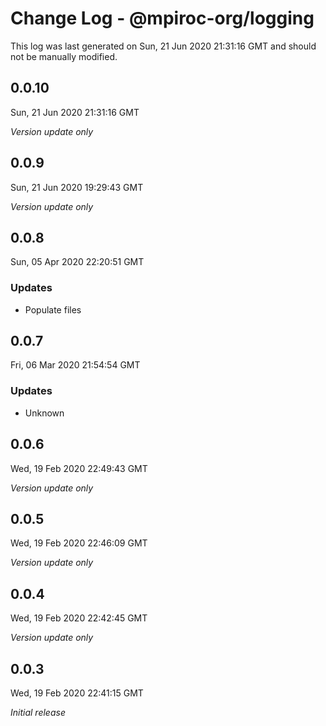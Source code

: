 # Change Log - @mpiroc-org/logging

This log was last generated on Sun, 21 Jun 2020 21:31:16 GMT and should not be manually modified.

## 0.0.10
Sun, 21 Jun 2020 21:31:16 GMT

*Version update only*

## 0.0.9
Sun, 21 Jun 2020 19:29:43 GMT

*Version update only*

## 0.0.8
Sun, 05 Apr 2020 22:20:51 GMT

### Updates

- Populate files

## 0.0.7
Fri, 06 Mar 2020 21:54:54 GMT

### Updates

- Unknown

## 0.0.6
Wed, 19 Feb 2020 22:49:43 GMT

*Version update only*

## 0.0.5
Wed, 19 Feb 2020 22:46:09 GMT

*Version update only*

## 0.0.4
Wed, 19 Feb 2020 22:42:45 GMT

*Version update only*

## 0.0.3
Wed, 19 Feb 2020 22:41:15 GMT

*Initial release*

